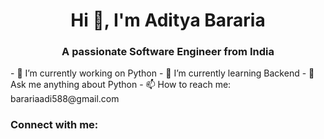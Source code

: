 <h1 align="center">Hi 👋, I'm Aditya Bararia</h1>
<h3 align="center">A passionate Software Engineer from India</h3>
- 🔭 I’m currently working on Python
- 🌱 I’m currently learning Backend
- 💬 Ask me anything about Python
- 📫 How to reach me: barariaadi588@gmail.com
  
### Connect with me:
